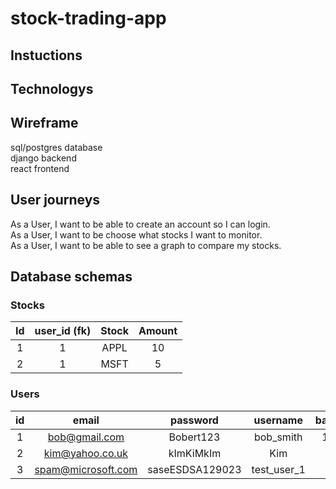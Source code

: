 # stock-trading-app
## Instuctions


## Technologys


## Wireframe
sql/postgres database  
django backend  
react frontend  
## User journeys
As a User, I want to be able to create an account so I can login.  
As a User, I want to be choose what stocks I want to monitor.  
As a User, I want to be able to see a graph to compare my stocks.
## Database schemas
### Stocks
| Id | user_id (fk) | Stock | Amount |
|:--:|:------------:|:-----:|:------:|
|  1 |       1      |  APPL |   10   |
|  2 |       1      |  MSFT |    5   |

### Users
| id |        email       |     password    |   username  | balance |
|:--:|:------------------:|:---------------:|:-----------:|:-------:|
|  1 |    bob@gmail.com   |    Bobert123    |  bob_smith  |   1000  |
|  2 |   kim@yahoo.co.uk  |    kImKiMkIm    |     Kim     |   500   |
|  3 | spam@microsoft.com | saseESDSA129023 | test_user_1 |    0    |
